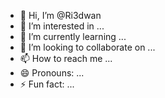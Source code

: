 - 👋 Hi, I’m @Ri3dwan
- 👀 I’m interested in ...
- 🌱 I’m currently learning ...
- 💞️ I’m looking to collaborate on ...
- 📫 How to reach me ...
- 😄 Pronouns: ...
- ⚡ Fun fact: ...

<!---
Ri3dwan/Ri3dwan is a ✨ special ✨ repository because its `README.md` (this file) appears on your GitHub profile.
You can click the Preview link to take a look at your changes.
--->
